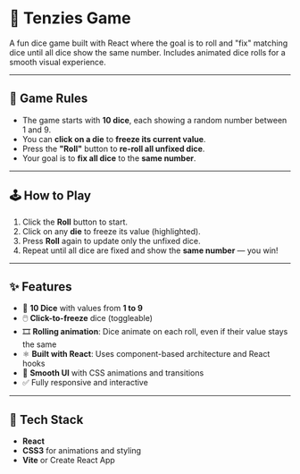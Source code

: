 # 🎲 Tenzies Game

A fun dice game built with React where the goal is to roll and "fix" matching dice until all dice show the same number. Includes animated dice rolls for a smooth visual experience.

---

## 📜 Game Rules

- The game starts with **10 dice**, each showing a random number between 1 and 9.
- You can **click on a die** to **freeze its current value**.
- Press the **"Roll"** button to **re-roll all unfixed dice**.
- Your goal is to **fix all dice** to the **same number**.

---

## 🕹️ How to Play

1. Click the **Roll** button to start.
2. Click on any **die** to freeze its value (highlighted).
3. Press **Roll** again to update only the unfixed dice.
4. Repeat until all dice are fixed and show the **same number** — you win!

---

## ✨ Features

- 🎲 **10 Dice** with values from **1 to 9**
- 🖱️ **Click-to-freeze** dice (toggleable)
- 🎞️ **Rolling animation**: Dice animate on each roll, even if their value stays the same
- ⚛️ **Built with React**: Uses component-based architecture and React hooks
- 💅 **Smooth UI** with CSS animations and transitions
- ✅ Fully responsive and interactive

---

## 🚀 Tech Stack

- **React**
- **CSS3** for animations and styling
- **Vite** or Create React App
